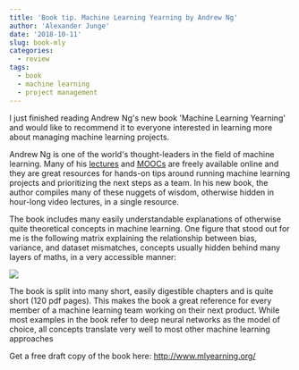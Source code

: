 ```yaml
---
title: 'Book tip. Machine Learning Yearning by Andrew Ng'
author: 'Alexander Junge'
date: '2018-10-11'
slug: book-mly
categories:
  - review
tags:
  - book
  - machine learning
  - project management
---
```


I just finished reading Andrew Ng's new book 'Machine Learning Yearning' and would like to recommend it to everyone interested in learning more about managing machine learning projects.

Andrew Ng is one of the world's thought-leaders in the field of machine learning.
Many of his [lectures](https://youtu.be/eyovmAtoUx0?t=32947) and [MOOCs](https://www.coursera.org/instructor/andrewng) are freely available online and they are great resources for hands-on tips around running machine learning projects and prioritizing the next steps as a team.
In his new book, the author compiles many of these nuggets of wisdom, otherwise hidden in hour-long video lectures, in a single resource.

The book includes many easily understandable explanations of otherwise quite theoretical concepts in machine learning.
One figure that stood out for me is the following matrix explaining the relationship between bias, variance, and dataset mismatches, concepts usually hidden behind many layers of maths, in a very accessible manner:

![](/posts/2018-10-11/errors.png)

The book is split into many short, easily digestible chapters and is quite short (120 pdf pages).
This makes the book a great reference for every member of a machine learning team working on their next product.
While most examples in the book refer to deep neural networks as the model of choice, all concepts translate very well to most other machine learning approaches

Get a free draft copy of the book here: http://www.mlyearning.org/
